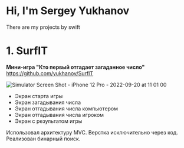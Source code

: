 # Hi, I'm Sergey Yukhanov
There are my projects by swift

# 1. SurfIT
**Мини-игра "Кто первый отгадает загаданное число"**
<https://github.com/yukhanov/SurfIT>

![Simulator Screen Shot - iPhone 12 Pro - 2022-09-20 at 11 01 00](https://user-images.githubusercontent.com/39123065/191179086-0727f313-edd3-445f-960c-e3b98a0c0184.png)

- Экран старта игры
- Экран загадывания числа
- Экран отгадывания числа компьютером
- Экран отгадывания числа игроком
- Экран с результатом игры

Использовал архитектуру MVC.
Верстка исключительно через код.
Реализован бинарный поиск.

